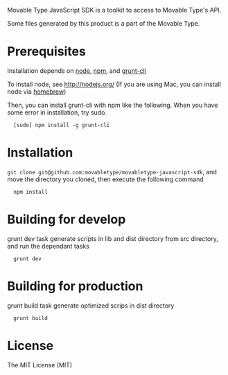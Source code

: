 Movable Type JavaScript SDK is a toolkit to access to Movable Type's API.

Some files generated by this product is a part of the Movable Type.

# Prerequisites
Installation depends on [node](http://nodejs.org/), [npm](https://npmjs.org/), and [grunt-cli](http://gruntjs.com/)

To install node, see http://nodejs.org/ (If you are using Mac, you can install node via [homebrew](http://mxcl.github.io/homebrew/))

Then, you can install grunt-cli with npm like the following. When you have some error in installation, try sudo.

```
  [sudo] npm install -g grunt-cli
```

# Installation
```git clone git@github.com:movabletype/movabletype-javascript-sdk```, and move the directory you cloned, then execute the following command

```
  npm install
```

# Building for develop
grunt dev task generate scripts in lib and dist directory from src directory, and run the dependant tasks

```
  grunt dev
```

# Building for production
grunt build task generate optimized scrips in dist directory

```
  grunt build
```

# License
The MIT License (MIT)
